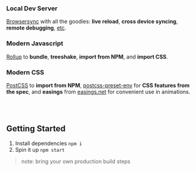 ### Local Dev Server
[Browsersync](https://www.browsersync.io) with all the goodies: **live reload**, **cross device syncing**, **remote debugging**, [etc](https://www.browsersync.io).

### Modern Javascript
[Rollup](https://rollupjs.org) to **bundle**, **treeshake**, **import from NPM**, and **import CSS**. 

### Modern CSS
[PostCSS](https://postcss.org) to **import from NPM**, [postcss-preset-env](https://preset-env.cssdb.org/) for **CSS features from the spec**, and **easings** from [easings.net](https://easings.net) for convenient use in animations. 

<br><br>

## Getting Started
1. Install dependencies `npm i`
2. Spin it up `npm start`

> note: bring your own production build steps
